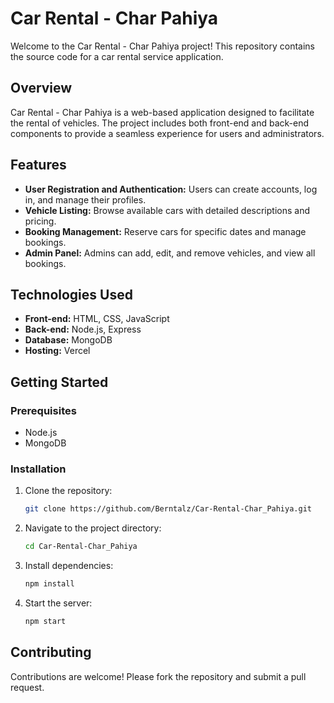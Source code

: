 # Car Rental - Char Pahiya

Welcome to the Car Rental - Char Pahiya project! This repository contains the source code for a car rental service application.

## Overview

Car Rental - Char Pahiya is a web-based application designed to facilitate the rental of vehicles. The project includes both front-end and back-end components to provide a seamless experience for users and administrators.

## Features

- **User Registration and Authentication:** Users can create accounts, log in, and manage their profiles.
- **Vehicle Listing:** Browse available cars with detailed descriptions and pricing.
- **Booking Management:** Reserve cars for specific dates and manage bookings.
- **Admin Panel:** Admins can add, edit, and remove vehicles, and view all bookings.

## Technologies Used

- **Front-end:** HTML, CSS, JavaScript
- **Back-end:** Node.js, Express
- **Database:** MongoDB
- **Hosting:** Vercel

## Getting Started

### Prerequisites

- Node.js
- MongoDB

### Installation

1. Clone the repository:
    ```sh
    git clone https://github.com/Berntalz/Car-Rental-Char_Pahiya.git
    ```
2. Navigate to the project directory:
    ```sh
    cd Car-Rental-Char_Pahiya
    ```
3. Install dependencies:
    ```sh
    npm install
    ```
4. Start the server:
    ```sh
    npm start
    ```

## Contributing

Contributions are welcome! Please fork the repository and submit a pull request.
